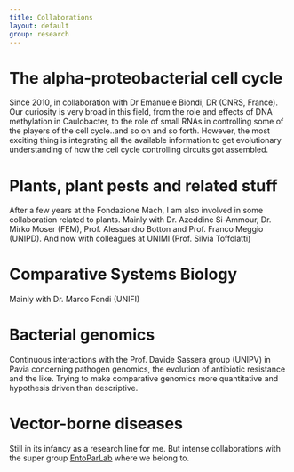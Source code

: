 ```yaml
---
title: Collaborations
layout: default
group: research
---
```


# The alpha-proteobacterial cell cycle

Since 2010, in collaboration with Dr Emanuele Biondi, DR (CNRS, France). Our curiosity is very broad in this field, from the role and effects of DNA methylation in Caulobacter, to the role of small RNAs in controlling some of the players of the cell cycle..and so on and so forth.
However, the most exciting thing is integrating all the available information to get evolutionary understanding of how the cell cycle controlling circuits got assembled.

# Plants, plant pests and related stuff

After a few years at the Fondazione Mach, I am also involved in some collaboration related to plants. Mainly with Dr. Azeddine Si-Ammour, Dr. Mirko Moser (FEM), Prof. Alessandro Botton and Prof. Franco Meggio (UNIPD). And now with colleagues at UNIMI (Prof. Silvia Toffolatti)

# Comparative Systems Biology

Mainly with Dr. Marco Fondi (UNIFI)

# Bacterial genomics

Continuous interactions with the Prof. Davide Sassera group (UNIPV) in Pavia concerning pathogen genomics, the evolution of antibiotic resistance and the like. Trying to make comparative genomics more quantitative and hypothesis driven than descriptive.

# Vector-borne diseases

Still in its infancy as a research line for me. But intense collaborations with the super group [EntoParLab](www.unimi.it) where we belong to.




